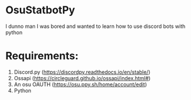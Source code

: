 # OsuStatbotPy
I dunno man I was bored and wanted to learn how to use discord bots with python


# Requirements:
1. Discord.py (https://discordpy.readthedocs.io/en/stable/)
2. Ossapi (https://circleguard.github.io/ossapi/index.html#)
3. An osu OAUTH (https://osu.ppy.sh/home/account/edit)
4. Python
